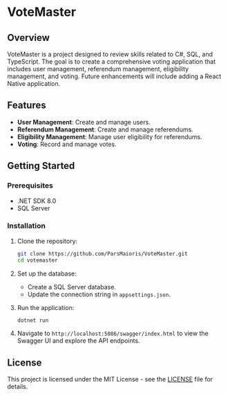 # VoteMaster

## Overview

VoteMaster is a project designed to review skills related to C#, SQL, and TypeScript. The goal is to create a comprehensive voting application that includes user management, referendum management, eligibility management, and voting. Future enhancements will include adding a React Native application.

## Features

- **User Management**: Create and manage users.
- **Referendum Management**: Create and manage referendums.
- **Eligibility Management**: Manage user eligibility for referendums.
- **Voting**: Record and manage votes.

## Getting Started

### Prerequisites

- .NET SDK 8.0
- SQL Server

### Installation

1. Clone the repository:
    ```bash
    git clone https://github.com/ParsMaioris/VoteMaster.git
    cd votemaster
    ```

2. Set up the database:
    - Create a SQL Server database.
    - Update the connection string in `appsettings.json`.

3. Run the application:
    ```bash
    dotnet run
    ```

4. Navigate to `http://localhost:5086/swagger/index.html` to view the Swagger UI and explore the API endpoints.

## License

This project is licensed under the MIT License - see the [LICENSE](LICENSE) file for details.